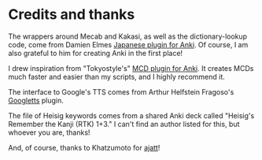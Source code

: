 # Credits and thanks #

The wrappers around Mecab and Kakasi, as well as the dictionary-lookup code, come from Damien Elmes <a href='http://ichi2.net/anki/wiki/JapaneseSupport'>Japanese plugin for Anki</a>.  Of course, I am also grateful to him for creating Anki in the first place!

I drew inspiration from "Tokyostyle's" <a href='http://code.google.com/p/mcdsupport/'>MCD plugin for Anki</a>. It creates MCDs much faster and easier than my scripts, and I highly recommend it.

The interface to Google's TTS comes from Arthur Helfstein Fragoso's <a href='http://code.google.com/p/googletts-anki/'>Googletts</a> plugin.

The file of Heisig keywords comes from a shared Anki deck called "Heisig's Remember the Kanji (RTK) 1+3."  I can't find an author listed for this, but whoever you are, thanks!

And, of course, thanks to Khatzumoto for <a href='http://www.alljapaneseallthetime.com/blog/'>ajatt</a>!